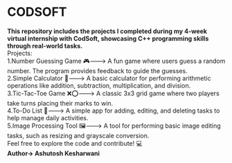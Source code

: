 # CODSOFT
<b>This repository includes the projects I completed during my 4-week virtual internship with CodSoft, showcasing C++ programming skills through real-world tasks.</b>
<br>
Projects:
<br>
1.Number Guessing Game 🎮--->
A fun game where users guess a random number. The program provides feedback to guide the guesses.
<br>
2.Simple Calculator 🧮--->
A basic calculator for performing arithmetic operations like addition, subtraction, multiplication, and division.
<br>
3.Tic-Tac-Toe Game ❌⭕--->
A classic 3x3 grid game where two players take turns placing their marks to win.
<br>
4.To-Do List 📝--->
A simple app for adding, editing, and deleting tasks to help manage daily activities.
<br>
5.Image Processing Tool 🖼️--->
A tool for performing basic image editing tasks, such as resizing and grayscale conversion.
<br>
Feel free to explore the code and contribute! 💻
<br>
<b>Author-> Ashutosh Kesharwani</b>

